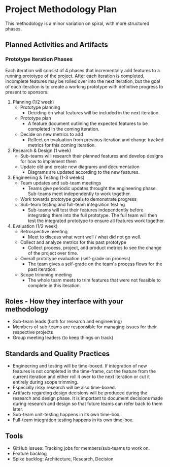 # Project Methodology Plan
This methodology is a minor variation on spiral, with more structured phases.

## Planned Activities and Artifacts

### Prototype Iteration Phases

Each iteration will consist of 4 phases that incrementally add features to a running prototype of the project. After each iteration is completed, incomplete features may be rolled over into the next iteration, but the goal of each iteration is to create a working prototype with definitive progress to present to sponsors. 

1. Planning (1/2 week)
    - Prototype planning
        - Deciding on what features will be included in the next iteration. 
    - Prototype plan
        - A feature document outlining the expected features to be completed in the coming iteration. 
    - Decide on new metrics to add
        - Reflect on evaluation from previous iteration and change tracked metrics for this coming iteration. 
2. Research & Design (1 week)
    - Sub-teams will research their planned features and develop designs for how to implement them
    - Update old and create new diagrams and documentation
        - Diagrams are updated according to the new features. 
3. Engineering & Testing (1-3 weeks)
    - Team updates and sub-team meetings
        - Teams give periodic updates throught the engineering phase. Sub-teams meet independently to work together.
    - Work towards prototype goals to demonstrate progress
    - Sub-team testing and full-team integration testing
        - Sub-teams will test their features independently before integrating them into the full prototype. The full team will then test the integrated prototype to ensure all features work together.
4. Evaluation (1/2 week) 
    - Retrospective meeting
        - Meet to discuss what went well / what did not go well. 
    - Collect and analyze metrics for this past prototype
        - Collect process, project, and product metrics to see the change of the project over time. 
    - Overall prototype evaluation (self-grade on process)
        - The team gives a self-grade on the team's process flows for the past iteration. 
    - Scope trimming meeting
        - The whole team meets to trim features that were not feasible to complete in this iteration. 

## Roles - How they interface with your methodology
- Sub-team leads (both for research and engineering)
- Members of sub-teams are responsible for managing issues for their respective projects
- Group meeting leaders (to keep things on track)

## Standards and Quality Practices
- Engineering and testing will be time-boxed. If integration of new features is not completed in the time-frame, cut the feature from the current iteration and either roll it over to the next iteration or cut it entirely during scope trimming.
- Especially risky research will be also time-boxed. 
- Artifacts regarding design decisions will be produced during the research and design phase. It is important to document decisions made during research and design so that future teams can refer back to them later.
- Sub-team unit-testing happens in its own time-box. 
- Full-team integration testing happens in its own time-box. 
## Tools
- GitHub Issues: Tracking jobs for members/sub-teams to work on. 
- Feature backlog
- Spike backlog: Architecture, Research, Decision 

